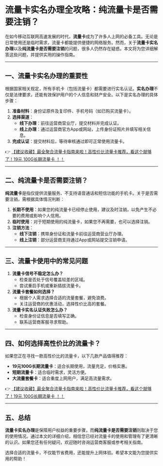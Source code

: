 # 流量卡实名办理全攻略：纯流量卡是否需要注销？

在如今移动互联网高速发展的时代，**流量卡**成为了许多人上网的必备工具。无论是日常使用还是临时需求，流量卡都能提供便捷的网络服务。然而，关于**流量卡实名办理**以及**纯流量卡是否需要注销**的问题，很多人仍然存在疑惑。本文将为您详细解答这些问题，并提供实用的操作指南。

---

## 一、流量卡实名办理的重要性

根据国家相关规定，所有手机卡（包括流量卡）都需要进行实名认证。**实名办理**不仅是法律要求，还能有效保护用户的个人信息和财产安全。以下是实名办理的具体步骤：

1. **准备材料**：身份证原件及复印件、手机号码（如已购买流量卡）。
2. **选择渠道**：
   - **线下办理**：前往运营商营业厅，提交材料并完成认证。
   - **线上办理**：通过运营商官方App或网站，上传身份证照片并填写相关信息。
3. **完成认证**：提交材料后，等待审核通过即可正常使用流量卡。

👉 [【建议收藏】最全聚合流量卡指南来啦！高性价比流量卡推荐，看这个就够了！19元 100G长期流量卡 ！！](https://bit.ly/Liuliangka)

---

## 二、纯流量卡是否需要注销？

**纯流量卡**是指仅提供流量服务、不支持语音通话和短信功能的手机卡。关于是否需要注销，需根据具体情况判断：

1. **长期不使用**：如果您的纯流量卡已经停止使用，建议及时注销，以免产生不必要的费用或影响个人信用。
2. **临时使用**：对于短期使用的纯流量卡，如果您不再需要，也可以选择注销。
3. **注销方法**：
   - **线下注销**：携带身份证和流量卡前往运营商营业厅办理。
   - **线上注销**：部分运营商支持通过App或网站提交注销申请。

---

## 三、流量卡使用中的常见问题

1. **流量卡信号不稳定怎么办？**
   - 检查是否处于信号覆盖较差的区域。
   - 尝试重启手机或重新插拔流量卡。
2. **流量卡套餐如何选择？**
   - 根据个人需求选择合适的流量套餐，避免浪费。
   - 关注运营商的优惠活动，选择性价比高的套餐。
3. **流量卡实名认证失败怎么办？**
   - 检查身份证信息是否填写正确。
   - 联系运营商客服寻求帮助。

---

## 四、如何选择高性价比的流量卡？

如果您正在寻找一款高性价比的流量卡，以下几款产品值得推荐：

- **19元100G长期流量卡**：适合长期使用，流量充足，价格实惠。
- **短期流量卡**：适合临时需求，灵活方便。
- **大流量套餐卡**：适合重度上网用户，满足高流量需求。

👉 [【建议收藏】最全聚合流量卡指南来啦！高性价比流量卡推荐，看这个就够了！19元 100G长期流量卡 ！！](https://bit.ly/Liuliangka)

---

## 五、总结

**流量卡实名办理**是保障用户权益的重要步骤，而**纯流量卡是否需要注销**则取决于您的使用情况。通过本文的详细介绍，相信您已经对流量卡的使用和管理有了更清晰的认识。如果您还有任何疑问，欢迎随时咨询运营商客服或参考相关指南。

选择合适的流量卡，不仅能节省费用，还能提升上网体验。希望本文能为您提供实用的帮助！